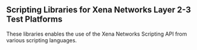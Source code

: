 ## Scripting Libraries for Xena Networks Layer 2-3 Test Platforms

These libraries enables the use of the Xena Networks Scripting API from various scripting languages.
